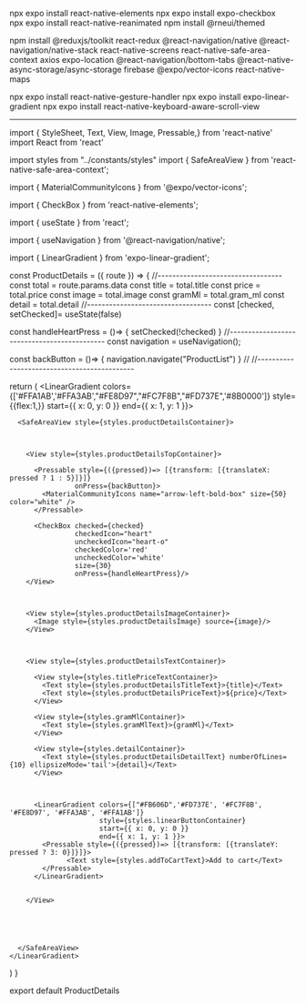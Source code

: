 npx expo install react-native-elements
npx expo install expo-checkbox  
npx expo install react-native-reanimated
npm install @rneui/themed

npm install @reduxjs/toolkit react-redux @react-navigation/native @react-navigation/native-stack react-native-screens react-native-safe-area-context axios expo-location @react-navigation/bottom-tabs @react-native-async-storage/async-storage firebase @expo/vector-icons react-native-maps

 npx expo install react-native-gesture-handler
 npx expo install expo-linear-gradient
 npx expo install react-native-keyboard-aware-scroll-view


 -------------------------------------------------------

 import { StyleSheet, Text, View, Image, Pressable,} from 'react-native'
import React from 'react'


import styles from "../constants/styles"
import { SafeAreaView } from 'react-native-safe-area-context';

import { MaterialCommunityIcons } from '@expo/vector-icons';

import { CheckBox } from 'react-native-elements';

import { useState } from 'react';

import { useNavigation } from '@react-navigation/native';


import { LinearGradient } from 'expo-linear-gradient';


const ProductDetails = ({ route }) => {
 //----------------------------------
 const total = route.params.data
 const title = total.title
 const price = total.price
 const image = total.image
 const gramMl = total.gram_ml
 const detail = total.detail
 //----------------------------------
 const [checked, setChecked]= useState(false)

  const handleHeartPress = ()=> {
    setChecked(!checked)
  }
//--------------------------------------------
const navigation = useNavigation();

const backButton = ()=> {
  navigation.navigate("ProductList")
}
// //--------------------------------------------

  return (
    <LinearGradient colors={['#FFA1AB','#FFA3AB',"#FE8D97","#FC7F8B","#FD737E",'#8B0000']}
                    style={{flex:1,}}
                    start={{ x: 0, y: 0 }}
                    end={{ x: 1, y: 1 }}>

      <SafeAreaView style={styles.productDetailsContainer}>



        <View style={styles.productDetailsTopContainer}>

          <Pressable style={({pressed})=> [{transform: [{translateX: pressed ? 1 : 5}]}]} 
                    onPress={backButton}>
            <MaterialCommunityIcons name="arrow-left-bold-box" size={50} color="white" /> 
          </Pressable>

          <CheckBox checked={checked}
                    checkedIcon="heart"
                    uncheckedIcon="heart-o"     
                    checkedColor='red'
                    uncheckedColor='white'
                    size={30}  
                    onPress={handleHeartPress}/>  
        </View>



        <View style={styles.productDetailsImageContainer}>   
          <Image style={styles.productDetailsImage} source={image}/>
        </View>



        <View style={styles.productDetailsTextContainer}>

          <View style={styles.titlePriceTextContainer}>
            <Text style={styles.productDetailsTitleText}>{title}</Text>
            <Text style={styles.productDetailsPriceText}>${price}</Text>
          </View>

          <View style={styles.gramMlContainer}>
            <Text style={styles.gramMlText}>{gramMl}</Text>
          </View>

          <View style={styles.detailContainer}>
            <Text style={styles.productDetailsDetailText} numberOfLines={10} ellipsizeMode='tail'>{detail}</Text>
          </View>



          <LinearGradient colors={["#FB606D",'#FD737E', '#FC7F8B', '#FE8D97', '#FFA3AB', '#FFA1AB']}
                          style={styles.linearButtonContainer}
                          start={{ x: 0, y: 0 }}
                          end={{ x: 1, y: 1 }}>
            <Pressable style={({pressed})=> [{transform: [{translateY: pressed ? 3: 0}]}]}>
                  <Text style={styles.addToCartText}>Add to cart</Text>
            </Pressable>
          </LinearGradient>


        </View>



  

      </SafeAreaView>
    </LinearGradient>
  )
}

export default ProductDetails

